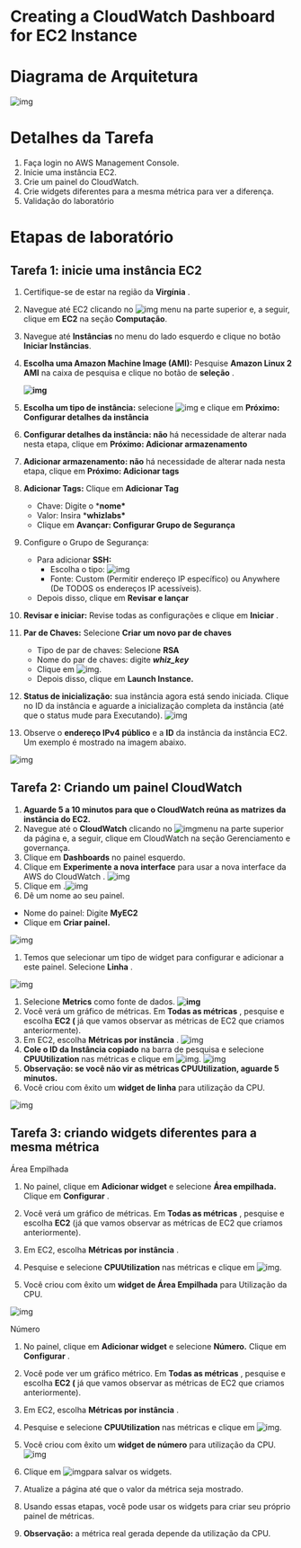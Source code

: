 # Creating a CloudWatch Dashboard for EC2 Instance

# Diagrama de Arquitetura

![img](https://play.whizlabs.com/frontend/web/media/2020/07/14/task_id_146_creating_a_cloudwatch_dashboard_for_ec2_instance.png)

# Detalhes da Tarefa

1. Faça login no AWS Management Console.
2. Inicie uma instância EC2.
3. Crie um painel do CloudWatch.
4. Crie widgets diferentes para a mesma métrica para ver a diferença.
5. Validação do laboratório

# Etapas de laboratório

## Tarefa 1: inicie uma instância EC2

1. Certifique-se de estar na região da **Virgínia** .

2. Navegue até EC2 clicando no ![img](https://play.whizlabs.com/frontend/web/media/2020/02/19/image7_37_32.png) menu na parte superior e, a seguir, clique em **EC2** na  seção **Computação**.

3. Navegue até **Instâncias** no menu do lado esquerdo e clique no botão **Iniciar Instâncias**.

4. **Escolha uma Amazon Machine Image (AMI):** Pesquise **Amazon Linux 2 AMI** na caixa de pesquisa e clique no  botão de **seleção** .

   **![img](https://play.whizlabs.com/frontend/web/media/2020/07/30/linux_2_ami_33_06.png)**

5. **Escolha um tipo de instância:** selecione ![img](https://play.whizlabs.com/frontend/web/media/2020/02/19/image9_38_59.png) e clique em **Próximo: Configurar detalhes da instância**

6. **Configurar detalhes da instância: não** há necessidade de alterar nada nesta etapa, clique em **Próximo: Adicionar armazenamento**

7. **Adicionar armazenamento: não** há necessidade de alterar nada nesta etapa, clique em **Próximo: Adicionar tags** 

8. **Adicionar Tags:** Clique em **Adicionar Tag**

   - Chave: Digite o ***nome\***
   - Valor: Insira ***whizlabs\***
   - Clique em **Avançar: Configurar Grupo de Segurança**

9. Configure o Grupo de Segurança:

   - Para adicionar **SSH:**
     - Escolha o tipo: ![img](https://play.whizlabs.com/frontend/web/media/2020/02/19/image21_41_07.png)
     - Fonte: Custom (Permitir endereço IP específico) ou Anywhere (De TODOS os endereços IP acessíveis).
   - Depois disso, clique em **Revisar e lançar**

10. **Revisar e iniciar:** Revise todas as configurações e clique em **Iniciar** .

11. **Par de Chaves:** Selecione **Criar um novo par de chaves**

    - Tipo de par de chaves: Selecione **RSA**
    - Nome do par de chaves: digite ***whiz_key***
    - Clique em ![img](https://play.whizlabs.com/frontend/web/media/2020/02/19/image14_42_05.png). 
    - Depois disso, clique em **Launch Instance.**

12. **Status de inicialização:** sua instância agora está sendo iniciada. Clique no ID da instância e aguarde a inicialização completa da instância (até que o status mude para Executando).
    ![img](https://play.whizlabs.com/frontend/web/media/2021/07/13/2021-07-13_23_31_14-window.png)

13. Observe o **endereço IPv4 público** e a **ID** da instância da instância EC2. Um exemplo é mostrado na imagem abaixo.

![img](https://play.whizlabs.com/frontend/web/media/2021/07/28/cld1.png)

## Tarefa 2: Criando um painel CloudWatch

1. **Aguarde 5 a 10 minutos para que o CloudWatch reúna as matrizes da instância do EC2.**
2. Navegue até o **CloudWatch** clicando no ![img](https://lh3.googleusercontent.com/qc6Lj4EBmczfWiB5n9-XJBWDq6eBfR-rrSeBm6rl5mbrFUr3tzuQc-Ik08Co10vaDLIzhGfkSnyc9oQCIczBY_wsUaOBFORRg8iZbSZz8YHX4n8fOrYxz6AfoTVw9md5PBWa2f7v)menu na parte superior da página e, a seguir, clique em CloudWatch na seção Gerenciamento e governança.
3. Clique em **Dashboards** no painel esquerdo.
4. Clique em **Experimente a nova interface** para usar a nova interface da AWS do CloudWatch .
   ![img](https://play.whizlabs.com/frontend/web/media/2021/07/15/2021-07-15_10_03_16-window.png)
5. Clique em .![img](https://lh4.googleusercontent.com/ebU_VfhDEZU0r3jvg1lCAFq_jNN3M2oNHy6QfP-TxNp59pgFoI3t1MTvfBYgjAUPrEoR3vGi1EqXq9T0sH2ScH8udbbYsX08ZSI2sR-OEHtyMc6WVioyogKjDsv_QPKFviNCRfmM)
6. Dê um nome ao seu painel.

- Nome do painel: Digite **MyEC2**
- Clique em **Criar painel.**

![img](https://play.whizlabs.com/frontend/web/media/2021/07/15/2021-07-15_10_07_06-window.png)

1. Temos que selecionar um tipo de widget para configurar e adicionar a este painel. Selecione **Linha** .

![img](https://play.whizlabs.com/frontend/web/media/2021/07/15/2021-07-15_10_09_29-window.png)

1. Selecione **Metrics** como fonte de dados.
   **![img](https://play.whizlabs.com/frontend/web/media/2021/07/15/2021-07-15_10_10_55-window.png)**
2. Você verá um gráfico de métricas. Em **Todas as métricas** , pesquise e escolha **EC2 (** já que vamos observar as métricas de EC2 que criamos anteriormente).
3. Em EC2, escolha **Métricas por instância** .
   ![img](https://play.whizlabs.com/frontend/web/media/2021/07/15/2021-07-15_10_15_13-window.png)
4. **Cole o ID da Instância copiado** na barra de pesquisa e selecione **CPUUtilization** nas métricas e clique em ![img](https://lh5.googleusercontent.com/p4T-xzvACKN3FruNYyovqXVz2epZpFxRNHWXlqQXHZUUIsz54YkzkzxnMiIFvho8xpvt0sF0xKm6lD-CTqJ-D55NM7AbND1ebW2RtEuJKPG5iSXflITLMO4LpZvAKzWTaarZtS2h).
   ![img](https://play.whizlabs.com/frontend/web/media/2021/07/28/cld2.png)
5. **Observação: se você não vir as métricas CPUUtilization, aguarde 5 minutos.**
6. Você criou com êxito um **widget de linha** para utilização da CPU.

![img](https://play.whizlabs.com/frontend/web/media/2021/07/15/2021-07-15_10_19_55-window.png)

## Tarefa 3: criando widgets diferentes para a mesma métrica

Área Empilhada

1. No painel, clique em **Adicionar widget** e selecione **Área empilhada.** Clique em **Configurar** .

2. Você verá um gráfico de métricas. Em **Todas as métricas** , pesquise e escolha **EC2** (já que vamos observar as métricas de EC2 que criamos anteriormente).

3. Em EC2, escolha **Métricas por instância** .

4. Pesquise e selecione **CPUUtilization** nas métricas e clique em ![img](https://lh5.googleusercontent.com/p4T-xzvACKN3FruNYyovqXVz2epZpFxRNHWXlqQXHZUUIsz54YkzkzxnMiIFvho8xpvt0sF0xKm6lD-CTqJ-D55NM7AbND1ebW2RtEuJKPG5iSXflITLMO4LpZvAKzWTaarZtS2h).

5. Você criou com êxito um **widget de Área Empilhada** para Utilização da CPU.

    

![img](https://play.whizlabs.com/frontend/web/media/2021/07/15/2021-07-15_10_24_28-window.png)

Número

1. No painel, clique em **Adicionar widget** e selecione **Número.** Clique em **Configurar** .

2. Você pode ver um gráfico métrico. Em **Todas as métricas** , pesquise e escolha **EC2 (** já que vamos observar as métricas de EC2 que criamos anteriormente).

3. Em EC2, escolha **Métricas por instância** .

4. Pesquise e selecione **CPUUtilization** nas métricas e clique em ![img](https://lh5.googleusercontent.com/p4T-xzvACKN3FruNYyovqXVz2epZpFxRNHWXlqQXHZUUIsz54YkzkzxnMiIFvho8xpvt0sF0xKm6lD-CTqJ-D55NM7AbND1ebW2RtEuJKPG5iSXflITLMO4LpZvAKzWTaarZtS2h).

5. Você criou com êxito um **widget de número** para utilização da CPU.
   ![img](https://play.whizlabs.com/frontend/web/media/2021/07/15/2021-07-15_10_26_15-window.png)

6. Clique em ![img](https://lh3.googleusercontent.com/vRudAxF7PMyHwphmu9kVVlgWn65y321xWxMoAgRVItg9DFKcLOS0RAdFIj0P8Ecr9ttKX98tF5CDwdivnCJvXEuOTbPOi_STYPxDED-Eobv247XDkkctDadXBnjKc6xnz-bBOyW1)para salvar os widgets.

7. Atualize a página até que o valor da métrica seja mostrado.

8. Usando essas etapas, você pode usar os widgets para criar seu próprio painel de métricas.

9. **Observação:** a métrica real gerada depende da utilização da CPU.

    

   